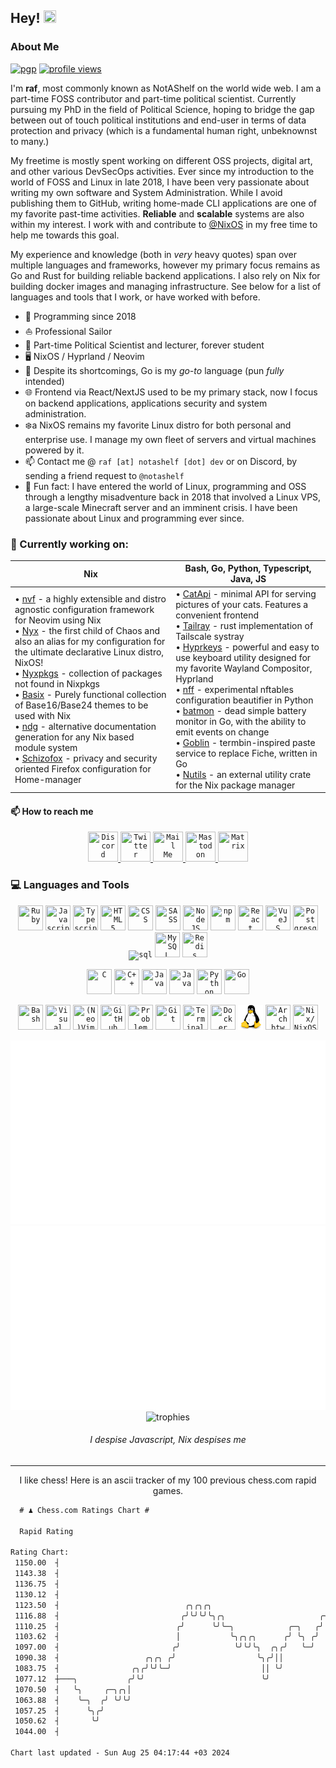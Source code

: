 ## Hey! <img src="../assets/Hi.gif" width="20px" height="20px">

### About Me

<!-- Those don't have to be in-line. Glad to have learned that -->

[![pgp](https://img.shields.io/badge/pgp-0x39A004E33E353746-313131?style=flat&labelColor=545454&color=313131)](https://github.com/notashelf.gpg)
[![profile views](https://komarev.com/ghpvc/?username=notashelf&style=flat&color=313131&label=views)](https://github.com/notashelf)

[@NixOS]: https://github.com/NixOS

I'm **raf**, most commonly known as NotAShelf on the world wide web. I am a
part-time FOSS contributor and part-time political scientist. Currently pursuing
my PhD in the field of Political Science, hoping to bridge the gap between out
of touch political institutions and end-user in terms of data protection and
privacy (which is a fundamental human right, unbeknownst to many.)

My freetime is mostly spent working on different OSS projects, digital art, and
other various DevSecOps activities. Ever since my introduction to the world of
FOSS and Linux in late 2018, I have been very passionate about writing my own
software and System Administration. While I avoid publishing them to GitHub,
writing home-made CLI applications are one of my favorite past-time activities.
**Reliable** and **scalable** systems are also within my interest. I work with
and contribute to [@NixOS] in my free time to help me towards this goal.

My experience and knowledge (both in *very* heavy quotes) span over multiple
languages and frameworks, however my primary focus remains as Go and Rust for
building reliable backend applications. I also rely on Nix for building docker
images and managing infrastructure. See below for a list of languages and tools
that I work, or have worked with before.


<!-- The "overrated" section every bio really needs -->

- 📅 Programming since 2018
- ⛵ Professional Sailor
- 🏫 Part-time Political Scientist and lecturer, forever student
- 🖥️ NixOS / Hyprland / Neovim
- 👨 Despite its shortcomings, Go is my _go-to_ language (pun _fully_ intended)
- 🌐 Frontend via React/NextJS used to be my primary stack, now I focus on
  backend applications, applications security and system administration.
- ❄️a NixOS remains my favorite Linux distro for both personal and enterprise
  use. I manage my own fleet of servers and virtual machines powered by it.
- 📫 Contact me @ `raf [at] notashelf [dot] dev` or on Discord, by sending a
  friend request to `@notashelf`
- 🎲 Fun fact: I have entered the world of Linux, programming and OSS through a
  lengthy misadventure back in 2018 that involved a Linux VPS, a large-scale
  Minecraft server and an imminent crisis. I have been passionate about Linux
  and programming ever since.

### 🔭 Currently working on:

<!-- Projects Section
    the placeholder below is replaced by the rating-chart.yml workflow
    
    XXX: I should probably give it its own workflow...
-->

| **Nix** | **Bash, Go, Python, Typescript, Java, JS** |
| --- | --- |
| • [nvf](https://github.com/notashelf/nvf) - a highly extensible and distro agnostic configuration framework for Neovim using Nix<br>• [Nyx](https://github.com/notashelf/nyx) - the first child of Chaos and also an alias for my configuration for the ultimate declarative Linux distro, NixOS!<br>• [Nyxpkgs](https://github.com/notashelf/nyxexprs) - collection of packages not found in Nixpkgs<br>• [Basix](https://github.com/NotAShelf/Basix) - Purely functional collection of Base16/Base24 themes to be used with Nix<br>• [ndg](https://github.com/feel-co/ndg) - alternative documentation generation for any Nix based module system<br>• [Schizofox](https://github.com/schizofox/schizofox) - privacy and security oriented Firefox configuration for Home-manager | • [CatApi](https://github.com/notashelf/catApi) - minimal API for serving pictures of your cats. Features a convenient frontend<br>• [Tailray](https://github.com/notashelf/Tailray) - rust implementation of Tailscale systray<br>• [Hyprkeys](https://github.com/hyprland-community/Hyprkeys) - powerful and easy to use keyboard utility designed for my favorite Wayland Compositor, Hyprland<br>• [nff](https://github.com/notashelf/nff) - experimental nftables configuration beautifier in Python<br>• [batmon](https://github.com/notashelf/batmon) - dead simple battery monitor in Go, with the ability to emit events on change<br>• [Goblin](https://github.com/notashelf/goblin) - termbin-inspired paste service to replace Fiche, written in Go<br>• [Nutils](https://github.com/notashelf/nutils) - an external utility crate for the Nix package manager |

<!-- End Projects Section -->

#### 📫 How to reach me

<p align="center">
 <a href="https://discord.com/users/419880181101232129">
   <code><img title="Discord" src="../main/.github/assets/icons/discord.svg" width="48" height="48"></code>
 </a>
 <a alt="https://twitter.com/NotAShelf" href="https://twitter.com/NotAShelf">
   <code><img title="Twitter" src="../main/.github/assets/icons/twitter.svg" width="48" height="48"></code>
 </a>
 <a alt="mailto:me@notashelf.dev" href="mailto:me@notashelf.dev">
   <code><img title="Mail Me" src="../main/.github/assets/icons/gmail.svg" width="48" height="48"></code>
 </a>
 <a alt="https://social.notashelf.dev/@raf" href="https://social.notashelf.dev/@raf">
   <code><img title="Mastodon" src="../main/.github/assets/icons/mastodon.svg" width="48" height="48"></code>
 </a>
 <a alt="https://matrix.to/#/@raf:notashelf.dev" href="https://matrix.to/#/@raf:notashelf.dev">
   <code><img title="Matrix" src="../main/.github/assets/icons/matrix.svg" width="48" height="48"></code>
 </a>
</p>

### 💻 Languages and Tools

<p align="center">
  <code><img title="Ruby" height="40" width="40" src="../main/.github/assets/icons/ruby.png"></code>
  <code><img title="Javascript" height="40" width="40" src="../main/.github/assets/icons/Javascript.png"></code>
  <code><img title="Typescript" height="40" width="40" src="../main/.github/assets/icons/typescript.png"></code>
  <code><img title="HTML5" height="40" width="40" src="../main/.github/assets/icons/html5.svg"></code>
  <code><img title="CSS" height="40" width="40" src="../main/.github/assets/icons/css.svg"></code>
  <code><img title="SASS" height="40" width="40" src="../main/.github/assets/icons/sass.svg"></code>
  <code><img title="NodeJS" height="40" width="40" src="../main/.github/assets/icons/nodejs.png"></code>
  <code><img title="npm" height="40" width="40" src="../main/.github/assets/icons/npm.svg"></code>
  <code><img title="React" height="40" width="40" src="../main/.github/assets/icons/react-original-wordmark.svg"></code>
  <code><img title="VueJS" height="40" width="40" src="../main/.github/assets/icons/vuejs-original-wordmark.svg"></code>
  <code><img title="Postgresql" height="40" width="40" src="../main/.github/assets/icons/postgresql.png"></code>
  <code><img title="SQL" height="40" width="40" src="../main/.github/assets/icons/sql.png" alt="sql"></code>
  <code><img title="MySQL" height="40" width="40" src="../main/.github/assets/icons/mysql.svg"></code>
  <code><img title="Redis" height="40" width="40" src="../main/.github/assets/icons/redis.png"></code>
</p>
<p align="center">
  <code><img title="C" height="40" width="40" src="../main/.github/assets/icons/c.svg"></code>
  <code><img title="C++" height="40" width="40"  src="../main/.github/assets/icons/cpp.svg"></code>
  <code><img title="Java" height="40" width="40" src="../main/.github/assets/icons/java.png"></code>
  <code><img title="Java" height="40" width="40" src="../main/.github/assets/icons/kotlin.png"></code>
  <code><img title="Python" height="40" width="40" src="../main/.github/assets/icons/python-original.svg"></code>
  <code><img title="Go" height="40" width="40" src="../main/.github/assets/icons/go.png"></code>
</p>

<p align="center">
  <code><img title="Bash" height="40" width="40" src="../main/.github/assets/icons/bash.png"></code>
  <code><img title="Visual Studio Code" height="40" width="40" src="../main/.github/assets/icons/vscode.png"></code>
  <code><img title="(Neo)Vim" height="40" width="40" src="../main/.github/assets/icons/vim.png" href="https://github.com/notashelf/neovim-flake"></code>
  <code><img title="GitHub" height="40" width="40" src="../main/.github/assets/icons/github.svg"></code>
  <code><img title="Problem Solving" height="40" width="40" src="../main/.github/assets/icons/problemSolving.png"></code>
  <code><img title="Git" height="40" width="40" src="../main/.github/assets/icons/git-original.svg"></code>
  <code><img title="Terminal" height="40" width="40" src="../main/.github/assets/icons/terminal.png"></code>
  <code><img title="Docker" height="40" width="40" src="../main/.github/assets/icons/docker.png"></code>
  <code><img title="Linux" height="40" width="40" src="https://raw.githubusercontent.com/devicons/devicon/master/icons/linux/linux-original.svg"></code>
  <code><img title="Arch btw" height="40" width="40" src="../main/.github/assets/icons/arch.svg" href="https://aur.archlinux.org/account/notashelf"></code>
  <code><img title="Nix/NixOS" height="40" width="40" src="../main/.github/assets/icons/nix-snowflake.svg" href="https://github.com/notashelf/nyx"></code>
</p>

<p align="center">
   <img title="overview" src="https://github.com/NotAShelf/NotAShelf/blob/output/generated/overview.svg">
   <img title="languages" src="https://github.com/NotAShelf/NotAShelf/blob/output/generated/languages.svg">
   <img title="trophies" src="https://github-profile-trophy.vercel.app/?username=NotAShelf&theme=onedark&no-frame=false&row=1&&margin-w=20&no-bg=true">
</p>

<h6 align="center">I despise Javascript, Nix despises me</h6>

---

<p align="center">I like chess! Here is an ascii tracker of my 100 previous chess.com rapid games.</p>

```txt
  # ♟︎ Chess.com Ratings Chart #

  Rapid Rating

Rating Chart:
 1150.00  ┤                                                                        ╭╮
 1143.38  ┤                                                                        │╰╮╭╮          ╭╮  ╭╮╭╮╭╮
 1136.75  ┤                                                                       ╭╯ ╰╯╰╮        ╭╯╰╮╭╯╰╯╰╯│
 1130.12  ┤                                                                      ╭╯     │        │  ││     ╰╮╭
 1123.50  ┤                            ╭╮╭╮╭╮                                   ╭╯      ╰╮      ╭╯  ╰╯      ││
 1116.88  ┤                           ╭╯╰╯╰╯╰╮╭╮                     ╭╮        ╭╯        ╰╮    ╭╯           ╰╯
 1110.25  ┤                          ╭╯      ╰╯╰─╮            ╭─╮   ╭╯╰╮      ╭╯          ╰╮╭╮╭╯
 1103.62  ┤                          │           ╰╮╭╮╭╮      ╭╯ ╰╮ ╭╯  ╰╮    ╭╯            ╰╯╰╯
 1097.00  ┤                         ╭╯            ╰╯╰╯╰╮  ╭╮╭╯   ╰─╯    │   ╭╯
 1090.38  ┤                   ╭╮╭╮ ╭╯                  ╰╮╭╯││           ╰╮  │
 1083.75  ┤                ╭╮╭╯╰╯╰─╯                    ││ ╰╯            ╰╮╭╯
 1077.12  ┼───╮           ╭╯╰╯                          ╰╯                ╰╯
 1070.50  ┤   ╰╮     ╭─╮╭╮│
 1063.88  ┤    ╰─╮  ╭╯ ╰╯╰╯
 1057.25  ┤      ╰╮╭╯
 1050.62  ┤       ╰╯
 1044.00  ┤

Chart last updated - Sun Aug 25 04:17:44 +03 2024
```

